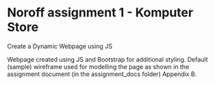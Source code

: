 # Noroff assignment 1 - Komputer Store

Create a Dynamic Webpage using JS

Webpage created using JS and Bootstrap for additional styling. Default (sample) wireframe used for modelling the page as shown in the assignment document (in the assignment_docs folder) Appendix B.
